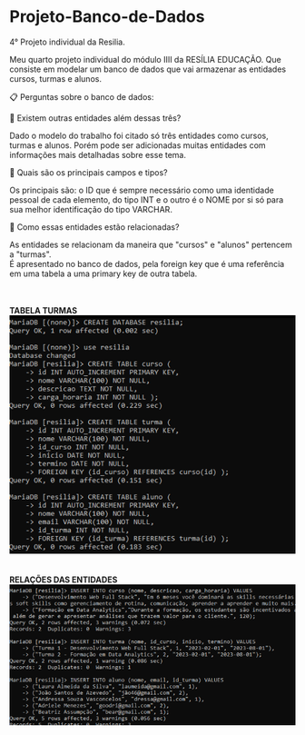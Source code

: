 # Projeto-Banco-de-Dados
4° Projeto individual da Resilia.

Meu quarto projeto individual do módulo  IIII da RESÍLIA EDUCAÇÃO. 
Que consiste em modelar um banco de dados que vai armazenar as entidades cursos, turmas e alunos.


📋 Perguntas sobre o banco de dados:

📌 Existem outras entidades além dessas três?

 Dado o modelo do trabalho foi citado só três entidades como cursos, turmas e alunos. 
 Porém pode ser adicionadas muitas entidades com informações mais detalhadas sobre esse tema. 
 
 
📌 Quais são os principais campos e tipos?

 Os principais são: o ID que é sempre necessário como uma identidade pessoal de cada elemento, 
 do tipo INT e o outro é o NOME por si só para sua melhor identificação do tipo VARCHAR. 
 
 
📌 Como essas entidades estão relacionadas?

 As entidades se relacionam da maneira que "cursos" e "alunos" pertencem a "turmas".  
 É  apresentado no banco de dados, pela foreign key que é uma referência em uma tabela a uma primary key de outra tabela. 
 
 <br><br>
  **TABELA TURMAS**
  <br>
  <img alt="tabela turmas" src="https://raw.githubusercontent.com/C4m0mila/Projeto-Banco-de-Dados/main/img/Tabelas.png">
  <br><br><br>
 **RELAÇÕES DAS ENTIDADES**
 <br>
 <img alt="relações das entidades" src="https://raw.githubusercontent.com/C4m0mila/Projeto-Banco-de-Dados/main/img/Registros.png">
